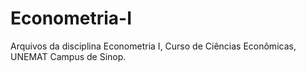 # Econometria-I
Arquivos da disciplina Econometria I, Curso de Ciências Econômicas, UNEMAT Campus de Sinop.
